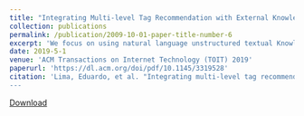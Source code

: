 ```yaml
---
title: "Integrating Multi-level Tag Recommendation with External Knowledge Bases for Automatic Question Answering"
collection: publications
permalink: /publication/2009-10-01-paper-title-number-6
excerpt: 'We focus on using natural language unstructured textual Knowledge Bases (KBs) to answer questions from community-based Question-and-Answer (Q8A) websites. We propose a novel framework that integrates multi-level tag recommendation with external KBs to retrieve the most relevant KB articles to answer user posted questions. Different from many existing efforts that primarily rely on the Q8A sites’ own historical data (e.g., user answers), retrieving answers from authoritative external KBs (e.g., online programming documentation repositories) has the potential to provide rich information to help users better understand the problem, acquire the knowledge, and hence avoid asking similar questions in future. The proposed multi-level tag recommendation best leverages the rich tag information by first categorizing them into different semantic levels based on their usage frequencies. A post-tag co-clustering model, augmented by a two-step tag recommender, is used to predict tags at different levels for a given user posted question. A KB article retrieval component leverages the recommended multi-level tags to select the appropriate KBs and search/rank the matching articles thereof. We conduct extensive experiments using real-world data from a Q8A site and multiple external KBs to demonstrate the effectiveness of the proposed question-answering framework.'
date: 2019-5-1
venue: 'ACM Transactions on Internet Technology (TOIT) 2019'
paperurl: 'https://dl.acm.org/doi/pdf/10.1145/3319528'
citation: 'Lima, Eduardo, et al. "Integrating multi-level tag recommendation with external knowledge bases for automatic question answering." ACM Transactions on Internet Technology (TOIT) 19.3 (2019): 1-22.’
---
```


[Download](https://dl.acm.org/doi/pdf/10.1145/3319528)

